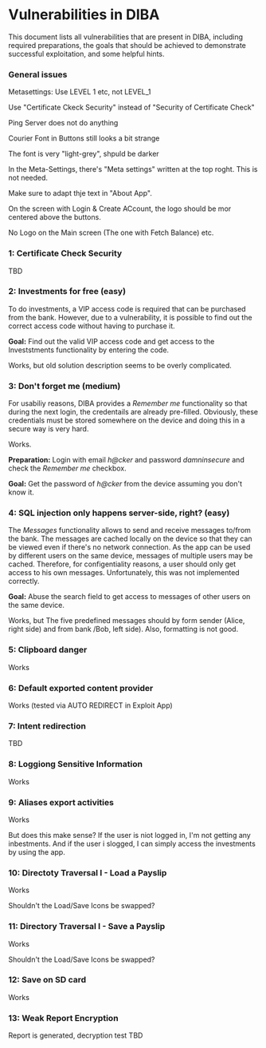 # Vulnerabilities in DIBA

This document lists all vulnerabilities that are present in DIBA, including required preparations, the goals that should be achieved to demonstrate successful exploitation, and some helpful hints.

### General issues

Metasettings: Use LEVEL 1 etc, not LEVEL_1

Use "Certificate Ckeck Security" instead of "Security of Certificate Check"

Ping Server does not do anything

Courier Font in Buttons still looks a bit strange

The font is very "light-grey", shpuld be darker

In the Meta-Settings, there's "Meta settings" written at the top roght. This is not needed.

Make sure to adapt thje text in "About App".

On the screen with Login & Create ACcount, the logo should be mor centered above the buttons.

No Logo on the Main screen (The one with Fetch Balance) etc.

### 1: Certificate Check Security

TBD

### 2: Investments for free (easy)
To do investments, a VIP access code is required that can be purchased from the bank. However, due to a vulnerability, it is possible to find out the correct access code without having to purchase it.

**Goal:** Find out the valid VIP access code and get access to the Investstments functionality by entering the code.

Works, but old solution description seems to be overly complicated.

### 3: Don't forget me (medium)
For usabiliy reasons, DIBA provides a *Remember me* functionality so that during the next login, the credentails are already pre-filled. Obviously, these credentials must be stored somewhere on the device and doing this in a secure way is very hard.

Works.

**Preparation:** Login with email *h@cker* and password *damninsecure* and check the *Remember me* checkbox.

**Goal:** Get the password of *h@cker* from the device assuming you don't know it.

### 4: SQL injection only happens server-side, right? (easy)
The *Messages* functionality allows to send and receive messages to/from the bank. The messages are cached locally on the device so that they can be viewed even if there's no network connection. As the app can be used by different users on the same device, messages of multiple users may be cached. Therefore, for configentiality reasons, a user should only get access to his own messages. Unfortunately, this was not implemented correctly.

**Goal:** Abuse the search field to get access to messages of other users on the same device.

Works, but The five predefined messages should by form sender (Alice, right side) and from bank /Bob, left side).
Also, formatting is not good.

### 5: Clipboard danger

Works

### 6: Default exported content provider

Works (tested via AUTO REDIRECT in Exploit App)

### 7: Intent redirection

TBD

### 8: Loggiong Sensitive Information

Works

### 9: Aliases export activities

Works

But does this make sense? If the user is niot logged in, I'm not getting any inbestments. And if the user i slogged, I can simply access the investments by using the app.

### 10: Directoty Traversal I - Load a Payslip

Works

Shouldn't the Load/Save Icons be swapped?

### 11: Directory Traversal I - Save a Payslip

Works

Shouldn't the Load/Save Icons be swapped?

### 12: Save on SD card

Works

### 13: Weak Report Encryption

Report is generated, decryption test TBD






